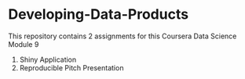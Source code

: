 # Developing-Data-Products

This repository contains 2 assignments for this Coursera Data Science Module 9
1. Shiny Application
2. Reproducible Pitch Presentation
